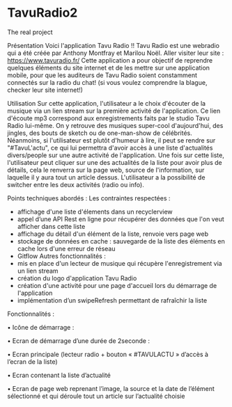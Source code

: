 # TavuRadio2
The real project

Présentation
Voici l'application Tavu Radio !! Tavu Radio est une webradio qui a été créée par Anthony Montfray et Marilou Noël.
Aller visiter leur site : https://www.tavuradio.fr/
Cette application a pour objectif de reprendre quelques éléments du site internet et de les mettre sur une application mobile, 
pour que les auditeurs de Tavu Radio soient constamment connectés sur la radio du chat! (si vous voulez comprendre la blague,
checker leur site internet!)

Utilisation
Sur cette application, l'utilisateur a le choix d'écouter de la musique via un lien stream sur la première activité de l'application. 
Ce lien d'écoute mp3 correspond aux enregistrements faits par le studio Tavu Radio lui-même. On y retrouve des musiques super-cool
d'aujourd'hui, des jingles, des bouts de sketch ou de one-man-show de célébrités. Néanmoins, si l'utilisateur est plutôt d'humeur à
lire, il peut se rendre sur "#TavuL'actu", ce qui lui permettra d'avoir accès à une liste d'actualités divers/people sur une autre 
activité de l'application. Une fois sur cette liste, l'utilisateur peut cliquer sur une des actualités de la liste pour avoir plus de 
détails, cela le renverra sur la page web, source de l'information, sur laquelle il y aura tout un article dessus. L'utilisateur a la
possibilité de switcher entre les deux activités (radio ou info). 

Points techniques abordés : 
Les contraintes respectées :
 - affichage d'une liste d'élements dans un recyclerview
 - appel d’une API Rest en ligne  pour récupérer des données que l'on veut afficher dans cette liste
 - affichage du détail d'un élément de la liste, renvoie vers page web 
 - stockage de données en cache : sauvegarde de la liste des éléments en cache lors d'une erreur de réseau
- Gitflow 
Autres fonctionnalités :
- mis en place d'un lecteur de musique qui récupère l'enregistrement via un lien stream
- création du logo d'application Tavu Radio
 - création d'une activité pour une page d'accueil lors du démarrage de l'application 
- implémentation d’un swipeRefresh permettant de rafraîchir la liste 

Fonctionnalités :

•	Icône de démarrage :   


•	Ecran de démarrage d’une durée de 2seconde :  

•	Ecran principale (lecteur radio + bouton « #TAVULACTU » d’accès à l’ecran de la liste)    

•	Ecran contenant la liste d’actualité 



•	Ecran de page web reprenant l’image, la source et la date de l’élément sélectionné et qui déroule tout un article sur l’actualité choisie

   

 
 
 
